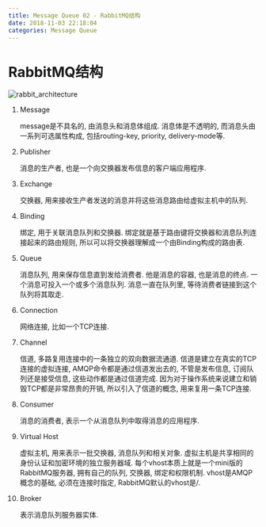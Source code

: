 ```yaml
---
title: Message Queue 02 - RabbitMQ结构
date: 2018-11-03 22:18:04
categories: Message Queue
---
```

# RabbitMQ结构

<!--more-->

![rabbit_architecture](https://res.cloudinary.com/dpe4i978o/image/upload/v1541251536/mq/rabbit_architecture.png)

1. Message

    message是不具名的, 由消息头和消息体组成. 消息体是不透明的, 而消息头由一系列可选属性构成, 包括routing-key, priority, delivery-mode等.

2. Publisher

    消息的生产者, 也是一个向交换器发布信息的客户端应用程序.

3. Exchange

    交换器, 用来接收生产者发送的消息并将这些消息路由给虚拟主机中的队列.

4. Binding

    绑定, 用于关联消息队列和交换器. 绑定就是基于路由键将交换器和消息队列连接起来的路由规则, 所以可以将交换器理解成一个由Binding构成的路由表.

5. Queue

    消息队列, 用来保存信息直到发给消费者. 他是消息的容器, 也是消息的终点. 一个消息可投入一个或多个消息队列. 消息一直在队列里, 等待消费者链接到这个队列将其取走.

6. Connection

    网络连接, 比如一个TCP连接.

7. Channel

    信道, 多路复用连接中的一条独立的双向数据流通道. 信道是建立在真实的TCP连接的虚拟连接, AMQP命令都是通过信道发出去的, 不管是发布信息, 订阅队列还是接受信息, 这些动作都是通过信道完成. 因为对于操作系统来说建立和销毁TCP都是非常昂贵的开销, 所以引入了信道的概念, 用来复用一条TCP连接.

8. Consumer

    消息的消费者, 表示一个从消息队列中取得消息的应用程序.

9. Virtual Host

    虚拟主机, 用来表示一批交换器, 消息队列和相关对象. 虚拟主机是共享相同的身份认证和加密环境的独立服务器域. 每个vhost本质上就是一个mini版的RabbitMQ服务器, 拥有自己的队列, 交换器, 绑定和权限机制. vhost是AMQP概念的基础, 必须在连接时指定, RabbitMQ默认的vhost是/.

10. Broker

    表示消息队列服务器实体.
